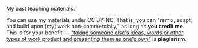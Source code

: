  My past teaching materials.

 You can use my materials under CC BY-NC. That is, you can "remix, adapt, and build upon [my] work non-commercially," as long as __you credit me__. This is for your benefit--- ["taking someone else's ideas, words or other types of work product and presenting them as one's own"](https://wustl.edu/about/compliance-policies/academic-policies/undergraduate-student-academic-integrity-policy/#:~:text=1.,presenting%20them%20as%20one's%20own) is __plagiarism__.
